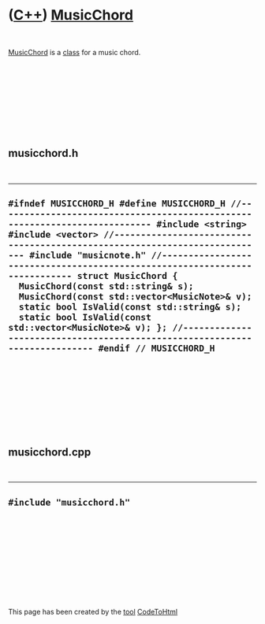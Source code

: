 
 

 

 

 

 

([C++](Cpp.md)) [MusicChord](CppMusicChord.md)
================================================

 

[MusicChord](CppMusicChord.md) is a [class](CppClass.md) for a music
chord.

 

 

 

 

 

musicchord.h
------------

 

  ------------------------------------------------------------------------------------------------------------------------------------------------------------------------------------------------------------------------------------------------------------------------------------------------------------------------------------------------------------------------------------------------------------------------------------------------------------------------------------------------------------------------------------------------------------------------------------------------------------------------------------------------------------------------
  ` #ifndef MUSICCHORD_H #define MUSICCHORD_H //--------------------------------------------------------------------------- #include <string> #include <vector> //--------------------------------------------------------------------------- #include "musicnote.h" //--------------------------------------------------------------------------- struct MusicChord {   MusicChord(const std::string& s);   MusicChord(const std::vector<MusicNote>& v);   static bool IsValid(const std::string& s);   static bool IsValid(const std::vector<MusicNote>& v); }; //--------------------------------------------------------------------------- #endif // MUSICCHORD_H `
  ------------------------------------------------------------------------------------------------------------------------------------------------------------------------------------------------------------------------------------------------------------------------------------------------------------------------------------------------------------------------------------------------------------------------------------------------------------------------------------------------------------------------------------------------------------------------------------------------------------------------------------------------------------------------

 

 

 

 

 

musicchord.cpp
--------------

 

  ------------------------------
  ` #include "musicchord.h"  `
  ------------------------------

 

 

 

 

 

 

This page has been created by the [tool](Tools.md)
[CodeToHtml](ToolCodeToHtml.md)
